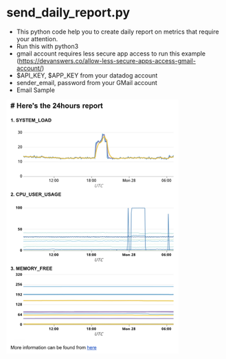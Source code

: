 # send_daily_report.py
- This python code help you to create daily report on metrics that require your attention.
- Run this with python3
- gmail account requires less secure app access to run this example (https://devanswers.co/allow-less-secure-apps-access-gmail-account/)
- $API_KEY, $APP_KEY from your datadog account
- sender_email, password from your GMail account
- Email Sample

<img src="/image/email_screenshot.png" width="400">
